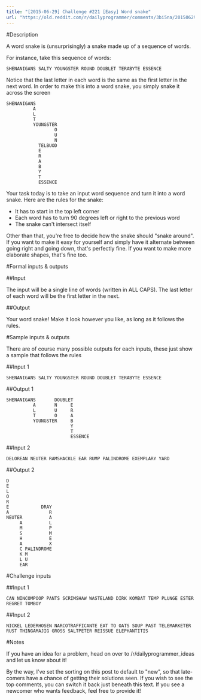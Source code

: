 ```yaml
---
title: "[2015-06-29] Challenge #221 [Easy] Word snake"
url: "https://old.reddit.com/r/dailyprogrammer/comments/3bi5na/20150629_challenge_221_easy_word_snake/"
---
```


#Description

A word snake is (unsurprisingly) a snake made up of a sequence of words. 

For instance, take this sequence of words: 

    SHENANIGANS SALTY YOUNGSTER ROUND DOUBLET TERABYTE ESSENCE

Notice that the last letter in each word is the same as the first letter in the next word. In order to make this into a word snake, you simply snake it across the screen

    SHENANIGANS        
              A        
              L        
              T        
              YOUNGSTER
                      O
                      U
                      N
                TELBUOD
                E      
                R      
                A      
                B      
                Y      
                T      
                ESSENCE

Your task today is to take an input word sequence and turn it into a word snake. Here are the rules for the snake:

 * It has to start in the top left corner
 * Each word has to turn 90 degrees left or right to the previous word
 * The snake can't intersect itself 

Other than that, you're free to decide how the snake should "snake around". If you want to make it easy for yourself and simply have it alternate between going right and going down, that's perfectly fine. If you want to make more elaborate shapes, that's fine too. 

#Formal inputs &amp; outputs

##Input

The input will be a single line of words (written in ALL CAPS). The last letter of each word will be the first letter in the next.

##Output

Your word snake! Make it look however you like, as long as it follows the rules.

#Sample inputs &amp; outputs

There are of course many possible outputs for each inputs, these just show a sample that follows the rules

##Input 1

    SHENANIGANS SALTY YOUNGSTER ROUND DOUBLET TERABYTE ESSENCE

##Output 1

    SHENANIGANS       DOUBLET
              A       N     E
              L       U     R
              T       O     A
              YOUNGSTER     B
                            Y
                            T
                            ESSENCE

##Input 2

    DELOREAN NEUTER RAMSHACKLE EAR RUMP PALINDROME EXEMPLARY YARD

##Output 2

    D                                       
    E                                       
    L                                       
    O                                       
    R                                       
    E            DRAY                       
    A               R                           
    NEUTER          A                           
         A          L                           
         M          P                           
         S          M                           
         H          E       
         A          X
         C PALINDROME
         K M
         L U
         EAR

#Challenge inputs

##Input 1

    CAN NINCOMPOOP PANTS SCRIMSHAW WASTELAND DIRK KOMBAT TEMP PLUNGE ESTER REGRET TOMBOY

##Input 2

    NICKEL LEDERHOSEN NARCOTRAFFICANTE EAT TO OATS SOUP PAST TELEMARKETER RUST THINGAMAJIG GROSS SALTPETER REISSUE ELEPHANTITIS

#Notes

If you have an idea for a problem, head on over to /r/dailyprogrammer_ideas and let us know about it!

By the way, I've set the sorting on this post to default to "new", so that late-comers have a chance of getting their solutions seen. If you wish to see the top comments, you can switch it back just beneath this text. If you see a newcomer who wants feedback, feel free to provide it!